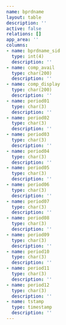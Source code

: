 ```yaml
---
name: bprdname
layout: table
description: ''
active: false
relations: []
app_area: ''
columns:
- name: bprdname_sid
  type: int(4)
  description: ''
- name: comp_avail
  type: char(200)
  description: ''
- name: comp_display
  type: char(200)
  description: ''
- name: period01
  type: char(3)
  description: ''
- name: period02
  type: char(3)
  description: ''
- name: period03
  type: char(3)
  description: ''
- name: period04
  type: char(3)
  description: ''
- name: period05
  type: char(3)
  description: ''
- name: period06
  type: char(3)
  description: ''
- name: period07
  type: char(3)
  description: ''
- name: period08
  type: char(3)
  description: ''
- name: period09
  type: char(3)
  description: ''
- name: period10
  type: char(3)
  description: ''
- name: period11
  type: char(3)
  description: ''
- name: period12
  type: char(3)
  description: ''
- name: tstamp
  type: timestamp
  description: ''
---
```



